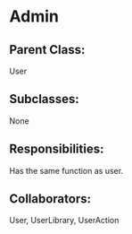 # Admin

## Parent Class:
User

## Subclasses:
None

## Responsibilities:
Has the same function as user.

## Collaborators:
User, UserLibrary, UserAction
